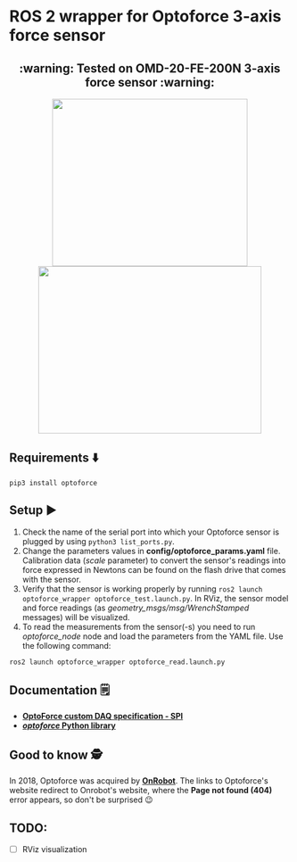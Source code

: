# ROS 2 wrapper for Optoforce 3-axis force sensor 

<h2 align="center">:warning: Tested on OMD-20-FE-200N 3-axis force sensor :warning:</h2> 
<p align="center">
<img src="https://github.com/jkaniuka/optoforce_ros2/assets/80155305/cc192693-7ba9-4b0f-b7db-6b59ea8c70b8" width="350" height="300"/>        <img src="https://github.com/jkaniuka/optoforce_ros2/assets/80155305/fc0aaf77-cd6f-47e9-9d28-0a5eab07a767" width="400" height="300"/>
</p> 



## Requirements :arrow_down:
```
pip3 install optoforce
```

## Setup :arrow_forward:
1. Check the name of the serial port into which your Optoforce sensor is plugged by using `python3 list_ports.py`.
2. Change the parameters values in **config/optoforce_params.yaml** file. Calibration data (_scale_ parameter) to convert the sensor's readings into force expressed in Newtons can be found on the flash drive that comes with the sensor.
3. Verify that the sensor is working properly by running `ros2 launch optoforce_wrapper optoforce_test.launch.py`. In RViz, the sensor model and force readings (as _geometry_msgs/msg/WrenchStamped_ messages) will be visualized.
4. To read the measurements from the sensor(-s) you need to run _optoforce_node_ node and load the parameters from the YAML file. Use the following command:
```
ros2 launch optoforce_wrapper optoforce_read.launch.py
```

## Documentation :spiral_notepad:
- [**OptoForce custom DAQ specification - SPI**](http://www.cs.cmu.edu/~cga/optoforce/optoforce-spi.pdf)  
- [**_optoforce_ Python library**](https://pypi.org/project/optoforce/)

## Good to know :detective:
In 2018, Optoforce was acquired by [**OnRobot**](https://onrobot.com/pl). The links to Optoforce's website redirect to Onrobot's website, where the **Page not found (404)** error appears, so don't be surprised :wink:

## TODO:

- [ ] RViz visualization


